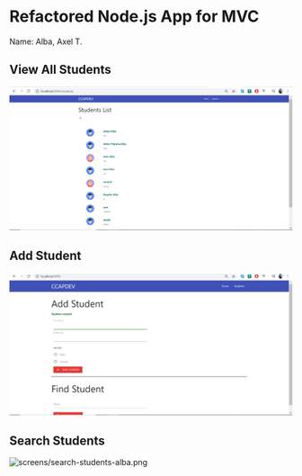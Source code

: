 # Refactored Node.js App for MVC

Name: Alba, Axel T.

## View All Students

![screens/view-all-alba.png](screens/view-all-alba.png)

## Add Student

![screens/add-student-alba.png](screens/add-student-alba.png)

## Search Students

![screens/search-students-alba.png](screens/search-students-alba.png)